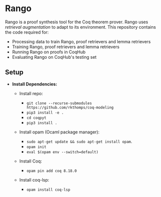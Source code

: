 # Rango
Rango is a proof synthesis tool for the Coq theorem prover.
Rango uses _retrieval augmentation_ to adapt to its environment.
This repository contains the code required for:
- Processing data to train Rango, proof retrievers and lemma retrievers
- Training Rango, proof retrievers and lemma retrievers
- Running Rango on proofs in CoqHub
- Evaluating Rango on CoqHub's testing set

## Setup
- **Install Dependencies:**
    - Install repo:
      - `git clone --recurse-submodules https://github.com/rkthomps/coq-modeling`
      - `pip3 install -e .`
      - `cd coqpyt`
      - `pip3 install .`
        
    - Install opam (Ocaml package manager):
      - `sudo apt-get update && sudo apt-get install opam`.
      - `opam init`
      - `eval $(opam env --switch=default)`
     
    - Install Coq:
      - `opam pin add coq 8.18.0`
        
    - Install coq-lsp:
      - `opam install coq-lsp`


